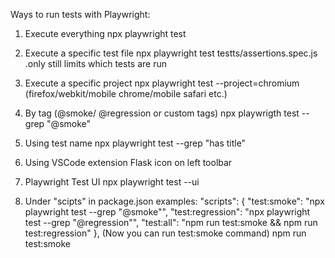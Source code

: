 Ways to run tests with Playwright:

1. Execute everything
npx playwright test

2. Execute a specific test file
npx playwright test testts/assertions.spec.js                  .only still limits which tests are run

3. Execute a specific project
npx playwright test --project=chromium  (firefox/webkit/mobile chrome/mobile safari etc.)

4. By tag (@smoke/ @regression or custom tags)
npx playwrigth test --grep "@smoke"

5. Using test name
npx playwright test --grep "has title"

6. Using VSCode extension
Flask icon on left toolbar

7. Playwright Test UI
npx playwright test --ui

8. Under "scipts" in package.json examples:
"scripts": {
    "test:smoke": "npx playwright test --grep \"@smoke\"",
    "test:regression": "npx playwright test --grep \"@regression\"",
    "test:all": "npm run test:smoke && npm run test:regression"
},
(Now you can run test:smoke command)
npm run test:smoke